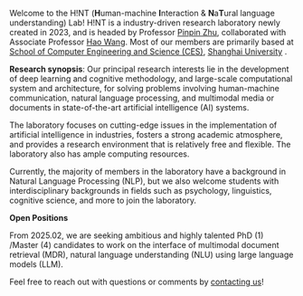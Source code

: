 Welcome to the H!NT (**H**uman-machine **I**nteraction & **N**a**T**ural language understanding) Lab! H!NT is a industry-driven research laboratory newly created in 2023, and is headed by Professor [Pinpin Zhu](https://hint-lab.github.io/people/zhu_pinpin), collaborated with Associate Professor [Hao Wang](https://hint-lab.github.io/people/wang_hao). Most of our members are primarily based at [School of Computer Engineering and Science (CES)](https://cs.shu.edu.cn/), [Shanghai University](https://www.shu.edu.cn/) .


**Research synopsis**: Our principal research interests lie in the development of deep learning and cognitive methodology, and large-scale computational system and architecture, for solving problems involving human-machine communication, natural language processing, and multimodal media or documents in state-of-the-art artificial intelligence (AI) systems.


The laboratory focuses on cutting-edge issues in the implementation of artificial intelligence in industries, fosters a strong academic atmosphere, and provides a research environment that is relatively free and flexible. The laboratory also has ample computing resources. 

Currently, the majority of members in the laboratory have a background in Natural Language Processing (NLP), but we also welcome students with interdisciplinary backgrounds in fields such as psychology, linguistics, cognitive science, and more to join the laboratory.


**Open Positions**

From 2025.02, we are seeking ambitious and highly talented PhD (1) /Master (4) candidates to work on the interface of multimodal document retrieval (MDR), natural language understanding (NLU) using large language models (LLM). 

Feel free to reach out with questions or comments by [contacting us](mailto:wang-hao@shu.edu.cn)!


